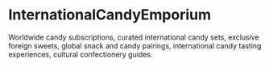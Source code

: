 # InternationalCandyEmporium
Worldwide candy subscriptions, curated international candy sets, exclusive foreign sweets, global snack and candy pairings, international candy tasting experiences, cultural confectionery guides.

